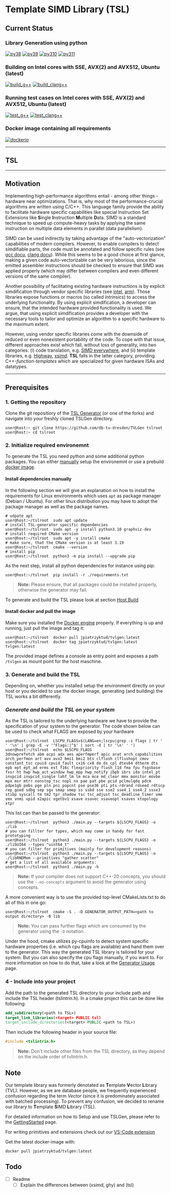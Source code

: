 # Template SIMD Library (TSL)

## **Current Status**

### Library Generation using python

[![py38](./doc/badges/generate_py3.8.svg)](https://github.com/db-tu-dresden/TVLGen/actions/workflows/tslgen_merge_main.yml)
[![py39](./doc/badges/generate_py3.9.svg)](https://github.com/db-tu-dresden/TVLGen/actions/workflows/tslgen_merge_main.yml)
[![py310](./doc/badges/generate_py3.10.svg)](https://github.com/db-tu-dresden/TVLGen/actions/workflows/tslgen_merge_main.yml)
[![py311](./doc/badges/generate_py3.11.svg)](https://github.com/db-tu-dresden/TVLGen/actions/workflows/tslgen_merge_main.yml)

### Building on __Intel__ cores with SSE, AVX(2) and AVX512, __Ubuntu (latest)__
[![build_g++](./doc/badges/build_g++.svg)](https://github.com/db-tu-dresden/TVLGen/actions/workflows/tslgen_merge_main.yml)
[![build_clang++](./doc/badges/build_clang++.svg)](https://github.com/db-tu-dresden/TVLGen/actions/workflows/tslgen_merge_main.yml)


### Running test cases on __Intel__ cores with SSE, AVX(2) and AVX512, __Ubuntu (latest)__
[![test_g++](./doc/badges/test_g++.svg)](https://github.com/db-tu-dresden/TVLGen/actions/workflows/tslgen_merge_main.yml)
[![test_clang++](./doc/badges/test_clang++.svg)](https://github.com/db-tu-dresden/TVLGen/actions/workflows/tslgen_merge_main.yml)


### Docker image containing all requirements
[![dockerio](./doc/badges/docker.io.svg)](https://github.com/db-tu-dresden/TVLGen/actions/workflows/tslgen_merge_main.yml)

---
## TSL


<!-- TODO: explain what ts is -->

---
## **Motivation**

Implementing high-performance algorithms entail - among other things - hardware near optimizations. 
That is, why most of the performance-crucial algorithms are written using C/C++. 
This language family provide the ability to facilitate hardware specific capabilities like special Instruction Set Extensions like **S**ingle **I**nstruction **M**ultiple **D**ata. 
SIMD is a standard technique to speed up compute-heavy tasks by applying the same instruction on multiple data elements in parallel (data parallelism). 

SIMD can be used indirectly by taking advantage of the "auto-vectorization" capabilities of modern compilers. 
However, to enable compilers to detect simdifiable parts, the code must be annotated and follow specific rules (see [gcc docu](https://gcc.gnu.org/projects/tree-ssa/vectorization.html), [clang docu](https://llvm.org/docs/Vectorizers.html)). 
While this seems to be a good choice at first glance, making a given code auto-vectorizable can be very laborious, since the emitted assembler instructions should be checked to ensure that SIMD was applied properly (which may differ between compilers and even different versions of the same compiler). 

Another possibility of facilitating existing hardware instructions is by explicit simdification through vendor specific libraries (see [intel](https://www.intel.com/content/www/us/en/docs/intrinsics-guide/index.html), [arm](https://developer.arm.com/architectures/instruction-sets/intrinsics/)).
Those libraries expose functions or macros (so called _intrinsics_) to access the underlying functionality. 
By using explicit simdification, a developer can ensure, that the intended hardware provided functionality is used. 
We argue, that using explicit simdification provides a developer with the necessary tools to tailor and optimize an algorithm to a specific hardware to the maximum extent.

However, using vendor specific libraries come with the downside of reduced or even nonexistent portability of the code. 
To cope with that issue, different approaches exist which fall, without loss of generality, into two categories: (i) code translation, e.g. [SIMD everywhere](https://github.com/simd-everywhere/simde), and (ii) template libraries, e.g. [Highway](https://github.com/google/highway), [xsimd](https://github.com/xtensor-stack/xsimd). 
__TSL__ falls in the latter category, providing C++-_function-templates_ which are specialized for given hardware ISAs and datatypes. 

---

## **Prerequisites**

### **1. Getting the repository**

Clone the git repositiory of the [TSL Generator](https://github.com/db-tu-dresden/TVLGen) (or one of the forks) and navigate into your freshly cloned TSLGen directory.

~~~console
user@host:~ git clone https://github.com/db-tu-dresden/TVLGen tslroot
user@host:~ cd tslroot
~~~

### **2. Initialize required environemnt**

To generate the TSL you need python and some additional python packages. You can either [manually](#custom-install) setup the environemnt or use a prebuild [docker image](#docker-install).

 #### <a id="custom-install"></a>**Install dependencies manually**

In the following section we will give an explanation on how to install the requirements for Linux environments which uses ```apt``` as package manager (Debian / Ubuntu). 
For other linux distribution you may have to adopt the package manager as well as the package names. 

~~~console
# udpate apt
user@host:~/tslroot  sudo apt update
# install TSL-generator specific dependencies
user@host:~/tslroot  sudo apt -y install python3.10 graphviz-dev
# install required CMake version
user@host:~/tslroot  sudo apt -y install cmake
# make sure, that the CMake version is at least 3.19
user@host:~/tslroot  cmake --version
# install pip
user@host:~/tslroot  python3 -m pip install --upgrade pip
~~~

As the next step, install all python dependencies for instance using pip:

~~~console
user@host:~/tslroot  pip install -r ./requirements.txt
~~~
> **Note:** Please ensure, that all packages could be installed properly, otherwise the generator may fail.

To generate and build the TSL please look at section [Host Build](#custom-build)
#### <a id="docker-install"></a>**Install docker and pull the image**

Make sure you installed the [Docker engine](https://docs.docker.com/engine/install/) properly. 
If everything is up and running, just pull the image and tag it:

~~~console
user@host:~/tslroot  docker pull jpietrzyktud/tvlgen:latest
user@host:~/tslroot  docker tag jpietrzyktud/tvlgen:latest tvlgen:latest
~~~

The provided image defines a console as entry point and exposes a path `/tslgen` as mount point for the host maschine.

### **3. Generate and build the TSL**

Depending on, whether you installed setup the environment directly on your host or you decided to use the docker image, generating (and building) the TSL works a bit differently.

### <a id="custom-build"></a>_Generate and build the TSL on your system_

As the TSL is tailored to the underlying hardware we have to provide the specification of your system to the generator.
The code shown below can be used to check what FLAGS are exposed by your hardware
~~~console
user@host:~/tslroot  LSCPU_FLAGS=$(LANG=en;lscpu|grep -i flags | tr ' ' '\n' | grep -E -v '^Flags:|^$' | sort -d | tr '\n' ' ')
user@host:~/tslroot  echo $LSCPU_FLAGS
3dnowprefetch abm acpi adx aes aperfmperf apic arat arch_capabilities arch_perfmon art avx avx2 bmi1 bmi2 bts clflush clflushopt cmov constant_tsc cpuid cpuid_fault cx16 cx8 de ds_cpl dtes64 dtherm dts epb ept ept_ad erms est f16c flexpriority flush_l1d fma fpu fsgsbase fxsr ht hwp hwp_act_window hwp_epp hwp_notify ibpb ibrs ida intel_pt invpcid invpcid_single lahf_lm lm mca mce md_clear mmx monitor movbe mpx msr mtrr nonstop_tsc nopl nx pae pat pbe pcid pclmulqdq pdcm pdpe1gb pebs pge pln pni popcnt pse pse36 pti pts rdrand rdseed rdtscp rep_good sdbg sep sgx smap smep ss ssbd sse sse2 sse4_1 sse4_2 ssse3 stibp syscall tm tm2 tpr_shadow tsc tsc_adjust tsc_deadline_timer vme vmx vnmi vpid x2apic xgetbv1 xsave xsavec xsaveopt xsaves xtopology xtpr
~~~
This list can than be passed to the generator:
~~~console
user@host:~/tslroot  python3 ./main.py --targets ${LSCPU_FLAGS} -o ./lib
# you can fillter for types, which may come in handy for fast prototyping
user@host:~/tslroot  python3 ./main.py --targets ${LSCPU_FLAGS} -o ./libUI64 --types "uint64_t"
# you can filter for primitives (mainly for development reasons)
user@host:~/tslroot  python3 ./main.py --targets ${LSCPU_FLAGS} -o ./libRNDMem --primitives "gather scatter"
# get a list of all available arguments:
user@host:~/tslroot  python3 ./main.py -h
~~~
> **Note:** If your compiler does not support C++-20 concepts, you should use the `--no-concepts` argument to avoid the generator using concepts.

A more convenient way is to use the provided top-level CMakeLists.txt to do all of this in one go:
~~~console
user@host:~/tslroot  cmake -S . -D GENERATOR_OUTPUT_PATH=<path to output directory> -B lib
~~~
> **Note:** You can pass further flags which are consumed by the generator using the `-D` notation.

Under the hood, cmake utilizes py-cpuinfo to detect system specific hardware properties (i.e. which cpu flags are available) and hand them over to the generator.
This way the generated TSL library is tailored for your system.
But you can also specify the cpu flags manually, if you want to.
For more information on how to do that, take a look at the [Generator Usage](GeneratorUsage.md) page.

<!-- Todo : switches des Generators, hilfe ausgeben, Generator direkt ausführen (was macht cmake ) -->

### 4 - Include into your project

Add the path to the generated TSL directory to your include path and include the TSL header (tslintrin.h).
In a cmake project this can be done like following:

~~~cmake
add_subdirectory(<path to TSL>)
target_link_libraries(<target> PUBLIC tsl)
target_include_directories(<target> PUBLIC <path to TSL>)
~~~

Then include the following header in your source file:

~~~cpp
#include <tslintrin.h>
~~~

> **Note:** Don't include other files from the TSL directory, as they depend on the include order of tvlintrin.h.




## Note

Our template library was formerly denotated as **T**emplate **V**ector **L**ibrary (TVL). 
However, as we are database people, we frequently experienced confusion regarding the term _Vector_ (since it is predominately associated with batched processing). 
To prevent any confusion, we decided to rename our library to **T**emplate **S**IMD **L**ibrary (TSL).

For detailed information on how to Setup and use TSLGen, please refer to the [GettingStarted](doc/GettingStarted.md) page.

For writing primitives and extensions check out our [VS-Code extension](https://marketplace.visualstudio.com/items?itemName=DBTUD.tslgen-edit)

Get the latest docker-image with:

```docker pull jpietrzyktud/tvlgen:latest```


## Todo 

- [ ] Readme
  - [ ] Explain the differences between (xsimd, ghy) and (tsl) 
